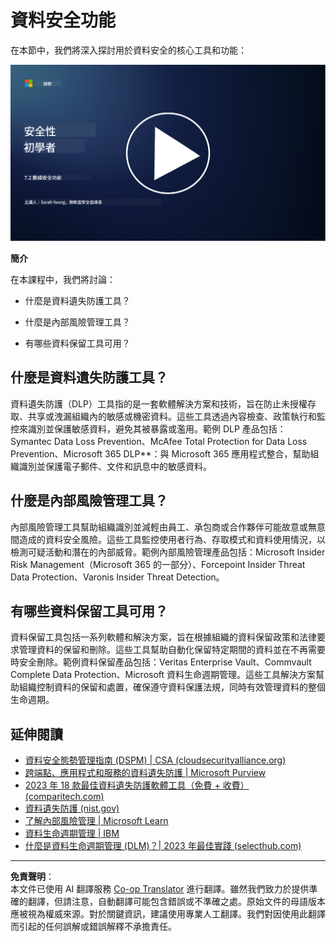 <!--
CO_OP_TRANSLATOR_METADATA:
{
  "original_hash": "50697add9758e54693442d502d2d5f8a",
  "translation_date": "2025-09-03T17:36:41+00:00",
  "source_file": "7.2 Data security capabilities.md",
  "language_code": "tw"
}
-->
# 資料安全功能

在本節中，我們將深入探討用於資料安全的核心工具和功能：

[![觀看影片](../../translated_images/7-2_placeholder.1f3c39f0c7cfea7ef355438079e171e047a0f79c8dc0b63ad78513b1910f7cdf.tw.png)](https://learn-video.azurefd.net/vod/player?id=0c9fff7c-e17c-4a14-ac3b-69b5a5786f55)

**簡介**

在本課程中，我們將討論：

- 什麼是資料遺失防護工具？

- 什麼是內部風險管理工具？

- 有哪些資料保留工具可用？

## 什麼是資料遺失防護工具？

資料遺失防護（DLP）工具指的是一套軟體解決方案和技術，旨在防止未授權存取、共享或洩漏組織內的敏感或機密資料。這些工具透過內容檢查、政策執行和監控來識別並保護敏感資料，避免其被暴露或濫用。範例 DLP 產品包括：Symantec Data Loss Prevention、McAfee Total Protection for Data Loss Prevention、Microsoft 365 DLP**：與 Microsoft 365 應用程式整合，幫助組織識別並保護電子郵件、文件和訊息中的敏感資料。

## 什麼是內部風險管理工具？

內部風險管理工具幫助組織識別並減輕由員工、承包商或合作夥伴可能故意或無意間造成的資料安全風險。這些工具監控使用者行為、存取模式和資料使用情況，以檢測可疑活動和潛在的內部威脅。範例內部風險管理產品包括：Microsoft Insider Risk Management（Microsoft 365 的一部分）、Forcepoint Insider Threat Data Protection、Varonis Insider Threat Detection。

## 有哪些資料保留工具可用？

資料保留工具包括一系列軟體和解決方案，旨在根據組織的資料保留政策和法律要求管理資料的保留和刪除。這些工具幫助自動化保留特定期間的資料並在不再需要時安全刪除。範例資料保留產品包括：Veritas Enterprise Vault、Commvault Complete Data Protection、Microsoft 資料生命週期管理。這些工具解決方案幫助組織控制資料的保留和處置，確保遵守資料保護法規，同時有效管理資料的整個生命週期。

## 延伸閱讀

- [資料安全態勢管理指南 (DSPM) | CSA (cloudsecurityalliance.org)](https://cloudsecurityalliance.org/blog/2023/03/31/the-big-guide-to-data-security-posture-management-dspm/)
- [跨端點、應用程式和服務的資料遺失防護 | Microsoft Purview](https://youtu.be/hvqq8L_0kgI)
- [2023 年 18 款最佳資料遺失防護軟體工具（免費 + 收費）(comparitech.com)](https://www.comparitech.com/data-privacy-management/data-loss-prevention-tools-software/)
- [資料遺失防護 (nist.gov)](https://tsapps.nist.gov/publication/get_pdf.cfm?pub_id=904672)
- [了解內部風險管理 | Microsoft Learn](https://learn.microsoft.com/purview/insider-risk-management?WT.mc_id=academic-96948-sayoung)
- [資料生命週期管理 | IBM](https://www.ibm.com/topics/data-lifecycle-management)
- [什麼是資料生命週期管理 (DLM)？| 2023 年最佳實踐 (selecthub.com)](https://www.selecthub.com/big-data-analytics/data-lifecycle-management/)

---

**免責聲明**：  
本文件已使用 AI 翻譯服務 [Co-op Translator](https://github.com/Azure/co-op-translator) 進行翻譯。雖然我們致力於提供準確的翻譯，但請注意，自動翻譯可能包含錯誤或不準確之處。原始文件的母語版本應被視為權威來源。對於關鍵資訊，建議使用專業人工翻譯。我們對因使用此翻譯而引起的任何誤解或錯誤解釋不承擔責任。
